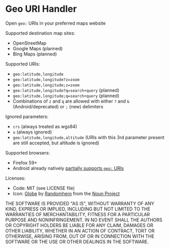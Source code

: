 # Geo URI Handler
Open `geo:` URIs in your preferred maps website

Supported destination map sites:
* OpenStreetMap
* Google Maps (planned)
* Bing Maps (planned)

Supported URIs:
* `geo:latitude,longitude`
* `geo:latitude,longitude?z=zoom`
* `geo:latitude,longitude;z=zoom`
* `geo:latitude,longitude?q=search+query` (planned)
* `geo:latitude,longitude;q=search+query` (planned)
* Combinations of `z` and `q` are allowed with either `?` and `&` (Android/deprecated) or `;` (new) delimiters

Ignored parameters:
* `crs` (always treated as wgs84)
* `u` (always ignored)
* `geo:latitude,longitude,altitude` (URIs with this 3rd parameter present are still accepted, but altitude is ignored)

Supported browsers:
* Firefox 59+
* Android already natively [partially supports `geo:` URIs](https://developer.android.com/guide/appendix/g-app-intents.html)

Licenses:
* Code: MIT (see LICENSE file)
* Icon: [Globe](https://thenounproject.com/search/?q=globe&i=1368249) by [Randomhero](https://thenounproject.com/rahedesigns) from the [Noun Project](https://thenounproject.com/)

THE SOFTWARE IS PROVIDED "AS IS", WITHOUT WARRANTY OF ANY KIND, EXPRESS OR IMPLIED, INCLUDING BUT NOT LIMITED TO THE
WARRANTIES OF MERCHANTABILITY, FITNESS FOR A PARTICULAR PURPOSE AND NONINFRINGEMENT. IN NO EVENT SHALL THE AUTHORS OR
COPYRIGHT HOLDERS BE LIABLE FOR ANY CLAIM, DAMAGES OR OTHER LIABILITY, WHETHER IN AN ACTION OF CONTRACT,
TORT OR OTHERWISE, ARISING FROM, OUT OF OR IN CONNECTION WITH THE SOFTWARE OR THE USE OR OTHER DEALINGS IN THE SOFTWARE.